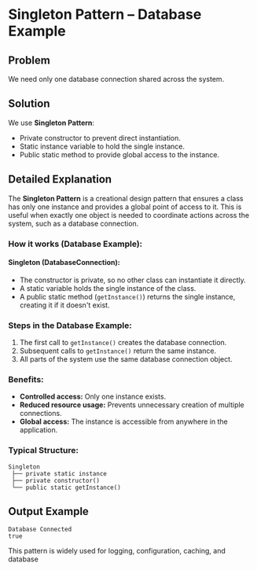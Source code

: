 # Singleton Pattern – Database Example

## Problem
We need only one database connection shared across the system.

## Solution
We use **Singleton Pattern**:
- Private constructor to prevent direct instantiation.
- Static instance variable to hold the single instance.
- Public static method to provide global access to the instance.

## Detailed Explanation

The **Singleton Pattern** is a creational design pattern that ensures a class has only one instance and provides a global point of access to it. This is useful when exactly one object is needed to coordinate actions across the system, such as a database connection.

### How it works (Database Example):

#### Singleton (DatabaseConnection):
- The constructor is private, so no other class can instantiate it directly.
- A static variable holds the single instance of the class.
- A public static method (`getInstance()`) returns the single instance, creating it if it doesn't exist.

### Steps in the Database Example:
1. The first call to `getInstance()` creates the database connection.
2. Subsequent calls to `getInstance()` return the same instance.
3. All parts of the system use the same database connection object.

### Benefits:
- **Controlled access:** Only one instance exists.
- **Reduced resource usage:** Prevents unnecessary creation of multiple connections.
- **Global access:** The instance is accessible from anywhere in the application.

### Typical Structure:
```
Singleton
 ├── private static instance
 ├── private constructor()
 └── public static getInstance()
```

## Output Example
```
Database Connected
true
```

This pattern is widely used for logging, configuration, caching, and database